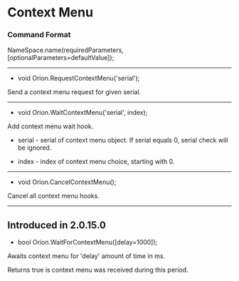 # Context Menu

### Command Format

NameSpace.name(requiredParameters, [optionalParameters=defaultValue]);

***

- void Orion.RequestContextMenu('serial');

Send a context menu request for given serial.

***

- void Orion.WaitContextMenu('serial', index);

Add context menu wait hook.

- serial - serial of context menu object. If serial equals 0, serial check will be ignored.

- index - index of context menu choice, starting with 0.

***

- void Orion.CancelContextMenu();

Cancel all context menu hooks.

***

## Introduced in 2.0.15.0

- bool Orion.WaitForContextMenu([delay=1000]);

Awaits context menu for 'delay' amount of time in ms.

Returns true is context menu was received during this period.
